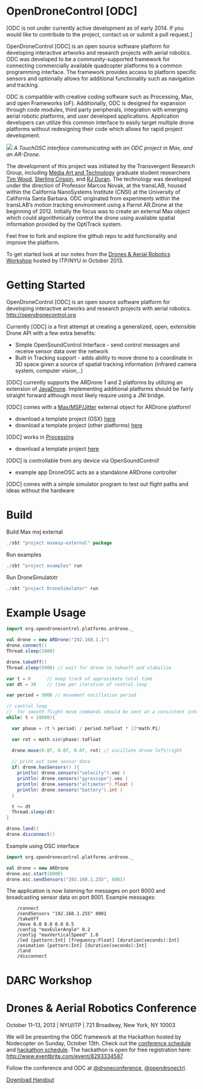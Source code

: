 OpenDroneControl [ODC]
===

[ODC is not under currently active development as of early 2014. If you would like to contribute to the project, contact us or submit a pull request.]

OpenDroneControl [ODC] is an open source software platform for developing interactive artworks and research projects with aerial robotics. ODC was developed to be a community-supported framework for connecting commercially available quadcopter platforms to a common programming interface. The framework provides access to platform specific sensors and optionally allows for additional functionality such as navigation and tracking.

ODC is compatible with creative coding software such as Processing, Max, and open Frameworks (oF). Additionally, ODC is designed for expansion through code modules, third party peripherals, integration with emerging aerial robotic platforms, and user developed applications. Application developers can utilize this common interface to easily target multiple drone platforms without redesigning their code which allows for rapid project development.
	
![](https://raw.githubusercontent.com/opendronecontrol/odc/master/images/odc_videostill.jpg "")
*A TouchOSC interface communicating with an ODC project in Max, and an AR-Drone.*

The development of this project was initiated by the Transvergent Research Group, including [Media Art and Technology](http://www.mat.ucsb.edu/) graduate student researchers [Tim Wood](http://www.fishuyo.com/), [Sterling Crispin](http://www.sterlingcrispin.com/), and [RJ Duran](http://rjduran.net). The technology was developed under the direction of Professor Marcos Novak, at the transLAB, housed within the California NanoSystems Institute (CNSI) at the University of California Santa Barbara. ODC originated from experiments within the transLAB’s motion tracking environment using a Parrot AR.Drone at the beginning of 2012. Initially the focus was to create an external Max object which could algorithmically control the drone using available spatial information provided by the OptiTrack system.

Feel free to fork and explore the github repo to add functionality and improve the platform.

To get started look at our notes from the [Drones & Aerial Robotics Workshop](http://opendronecontrol.org/darc-workshop/) hosted by ITP/NYU in October 2013.

Getting Started
===

OpenDroneControl [ODC] is an open source software platform for developing interactive artworks and research projects with aerial robotics. http://opendronecontrol.org


Currently [ODC] is a first attempt at creating a generalized, open, extensible Drone API with a few extra benefits:

* Simple OpenSoundControl Interface - send control messages and receive sensor data over the network
* Built in Tracking support - adds ability to move drone to a coordinate in 3D space given a source of spatial tracking information (infrared camera system, computer vision,..)


[ODC] currently supports the ARDrone 1 and 2 platforms by utilizing an extension of [JavaDrone](https://code.google.com/p/javadrone/). Implementing additional platforms should be fairly straight forward although most likely require using a JNI bridge.


[ODC] comes with a [Max/MSP/Jitter](http://cycling74.com/products/max/) external object for ARDrone platform!
* download a template project (OSX) [here](http://opendronecontrol.org/downloads/ODC_MaxTemplate_osx.zip)
* download a template project (other platforms) [here](http://opendronecontrol.org/downloads/ODC_MaxTemplate_no_xuggle.zip)

[ODC] works in [Processing](http://processing.org/)
* download a template project [here](http://opendronecontrol.org/downloads/ODC_ProcessingTemplate.zip)

[ODC] is controllable from any device via OpenSoundControl!
* example app DroneOSC acts as a standalone ARDrone controller

[ODC] comes with a simple simulator program to test out flight paths and ideas without the hardware



Build
===

Build Max mxj external

```sbt
./sbt "project maxmsp-external" package
```

Run examples
```sbt
./sbt "project examples" run
```

Run DroneSimulatotr
```sbt
./sbt "project DroneSimulator" run
```


Example Usage
===

```scala
import org.opendronecontrol.platforms.ardrone._

val drone = new ARDrone("192.168.1.1")
drone.connect()  
Thread.sleep(1000)

drone.takeOff()
Thread.sleep(5000) // wait for drone to takeoff and stabalize

var t = 0      // keep track of approximate total time
var dt = 30    // time per iteration of control loop

var period = 3000 // movement oscillation period

// control loop
//  for smooth flight move commands should be sent at a consistent interval of 30ms
while( t < 10000){

  var phase = (t % period) / period.toFloat * (2*math.Pi)

  var rot = math.sin(phase).toFloat

  drone.move(0.0f, 0.0f, 0.0f, rot) // oscillate drone left/right
  
  // print out some sensor data
  if( drone.hasSensors() ){
    println( drone.sensors("velocity").vec )
    println( drone.sensors("gyroscope").vec )
    println( drone.sensors("altimeter").float )
    println( drone.sensors("battery").int )
  }

  t += dt
  Thread.sleep(dt)
}

drone.land()  
drone.disconnect()
```
Example using OSC interface

```scala
import org.opendronecontrol.platforms.ardrone._

val drone = new ARDrone
drone.osc.start(8000)
drone.osc.sendSensors("192.168.1.255", 8001)

```
The application is now listening for messages on port 8000 and broadcasting sensor data on port 8001.
Example messages:
```
	/connect
	/sendSensors "192.168.1.255" 8001
	/takeOff
	/move 0.0 0.0 0.0 0.5
	/config "maxEulerAngle" 0.2
	/config "maxVerticalSpeed" 1.0
	/led [pattern:Int] [frequency:Float] [duration(seconds):Int]
	/animation [pattern:Int] [duration(seconds):Int]
	/land
	/disconnect
```

DARC Workshop
===

Drones & Aerial Robotics Conference
====

October 11–13, 2013 | NYU/ITP | 721 Broadway, New York, NY 10003

We will be presenting the ODC framework at the Hackathon hosted by Nodecopter on Sunday, October 13th. Check out the [conference schedule](https://droneconference.org/schedule/) and [hackathon schedule](http://nodecopter.com/2013/new-york/oct-13). The hackathon is open for free registration here: http://www.eventbrite.com/event/8293334587.

Follow the conference and ODC at [@droneconference](https://twitter.com/droneconference), [@opendronectrl](https://twitter.com/opendronectrl).

[Download Handout](https://github.com/opendronecontrol/odc/raw/master/downloads/darc_workshop.pdf)